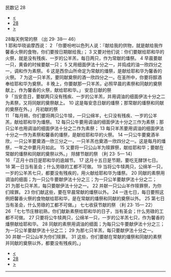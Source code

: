 ﻿





 民数记 28




* [<](bible/NUM27.md)
* [28](bible/NUM.md)
* [>](bible/NUM29.md)



 
28每天例常的祭 （出
29·
38—
46）  
1 耶和华晓谕摩西说： 
2 「你要吩咐以色列人说：『献给我的供物，就是献给我作馨香火祭的食物，你们要按日期献给我』； 
3 又要对他们说：你们要献给耶和华的火祭，就是没有残疾、一岁的公羊羔，每日两只，作为常献的燔祭。 
4 早晨要献一只，黄昏的时候要献一只； 
5 又用细面伊法十分之一，并捣成的油一欣四分之一，调和作为素祭。 
6 这是西奈山所命定为常献的燔祭，是献给耶和华为馨香的火祭。 
7 为这一只羊羔，要同献奠祭的酒一欣四分之一。在圣所中，你要将醇酒奉给耶和华为奠祭。 
8 晚上，你要献那一只羊羔，必照早晨的素祭和同献的奠祭献上，作为馨香的火祭，献给耶和华。」 安息日献的祭  
9 「当安息日，要献两只没有残疾、一岁的公羊羔，并用调油的细面伊法十分之二为素祭，又将同献的奠祭献上。 
10 这是每安息日献的燔祭；那常献的燔祭和同献的奠祭在外。」 月初献的祭  
11 「每月朔，你们要将两只公牛犊，一只公绵羊，七只没有残疾、一岁的公羊羔，献给耶和华为燔祭。 
12 每只公牛要用调油的细面伊法十分之三作为素祭；那只公羊也用调油的细面伊法十分之二作为素祭； 
13 每只羊羔要用调油的细面伊法十分之一作为素祭和馨香的燔祭，是献给耶和华的火祭。 
14 一只公牛要奠酒半欣，一只公羊要奠酒一欣三分之一，一只羊羔也奠酒一欣四分之一。这是每月的燔祭，一年之中要月月如此。 
15 又要将一只公山羊为赎罪祭，献给耶和华；要献在常献的燔祭和同献的奠祭以外。」 除酵节献的祭 （利
23·
5—
14）  
16 「正月十四日是耶和华的逾越节。 
17 这月十五日是节期，要吃无酵饼七日。 
18 第一日当有圣会；什么劳碌的工都不可做。 
19 当将公牛犊两只，公绵羊一只，一岁的公羊羔七只，都要没有残疾的，用火献给耶和华为燔祭。 
20 同献的素祭用调油的细面；为一只公牛要献伊法十分之三；为一只公羊要献伊法十分之二； 
21 为那七只羊羔，每只要献伊法十分之一。 
22 并献一只公山羊作赎罪祭，为你们赎罪。 
23 你们献这些，要在早晨常献的燔祭以外。 
24 一连七日，每日要照这例把馨香火祭的食物献给耶和华，是在常献的燔祭和同献的奠祭以外。 
25 第七日当有圣会，什么劳碌的工都不可做。」 七七收获节献的祭 （利
23·
15—
22）  
26 「七七节庄稼初熟，你们献新素祭给耶和华的日子，当有圣会；什么劳碌的工都不可做。 
27 只要将公牛犊两只，公绵羊一只，一岁的公羊羔七只，作为馨香的燔祭献给耶和华。 
28 同献的素祭用调油的细面；为每只公牛要献伊法十分之三；为一只公羊要献伊法十分之二； 
29 为那七只羊羔，每只要献伊法十分之一。 
30 并献一只公山羊为你们赎罪。 
31 这些，你们要献在常献的燔祭和同献的素祭并同献的奠祭以外，都要没有残疾的。」 
* [<](bible/NUM27.md)
* [28](bible/NUM.md)
* [>](bible/NUM29.md)





---










